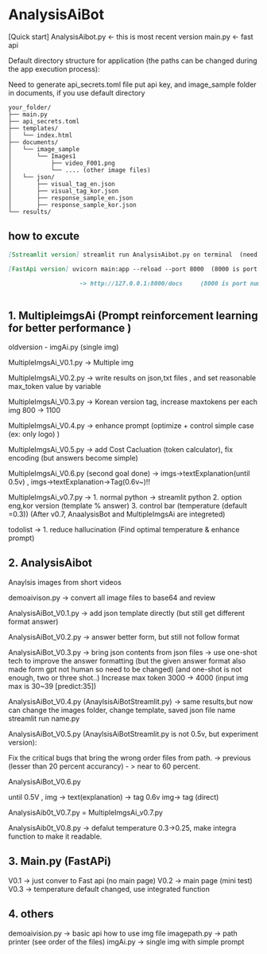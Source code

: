 # AnalysisAiBot

[Quick start]
AnalysisAibot.py <- this is most recent version
main.py <- fast api

 Default directory structure for  application (the paths can be changed during the app execution process):

  Need to generate  api_secrets.toml file put api key, and image_sample folder in documents, if you use default directory
```plaintext
your_folder/
├── main.py
├── api_secrets.toml
├── templates/
│   └── index.html
├── documents/
│   └── image_sample
│       └── Images1
│           ├── video_F001.png
│           └── .... (other image files)
│   └── json/
│       ├── visual_tag_en.json
│       ├── visual_tag_kor.json
│       ├── response_sample_en.json
│       ├── response_sample_kor.json
└── results/ 

```
## how to excute
```markdown
[Sstreamlit version] streamlit run AnalysisAibot.py on terminal  (need to install streamlit before running this) 

[FastApi version] uvicorn main:app --reload --port 8000  (8000 is port number)   

                    -> http://127.0.0.1:8000/docs     (8000 is port number)
                  
```
## 1. MultipleimgsAi (Prompt reinforcement learning for better performance )

oldversion - imgAi.py (single img)

MultipleImgsAi_V0.1.py  ->  Multiple img

MultipleImgsAi_V0.2.py  -> write results on json,txt files , and set reasonable max_token value by variable

MultipleImgsAi_V0.3.py -> Korean version tag, increase maxtokens per each img 800 -> 1100 

MultipleImgsAi_V0.4.py -> enhance prompt (optimize + control simple case (ex: only logo) )

MultipleImgsAi_V0.5.py -> add Cost Cacluation (token calculator), fix encoding (but  answers become simple)

MultipleImgsAi_V0.6.py (second goal done) ->  imgs->textExplanation(until 0.5v) , imgs->textExplanation->Tag(0.6v~)!!

MultipleImgsAi_v0.7.py -> 1. normal python -> streamlit python
                          2. option eng,kor version (template % answer)
                          3. control bar (temperature (default =0.3)) 
(After v0.7, AnaalysisBot and MultipleImgsAi are integreted)


todolist -> 1. reduce hallucination (Find optimal temperature & enhance prompt)
                          
## 2. AnalysisAibot
Anaylsis images from short videos


demoaivison.py -> convert all image files to base64 and review

AnalysisAiBot_V0.1.py -> add json template directly (but still get different format answer)

AnalysisAiBot_V0.2.py  -> answer better form, but still not follow format

AnalysisAiBot_V0.3.py  -> bring json contents from json files
                      -> use one-shot tech to improve the answer formatting 
                        (but the given answer format also made form gpt not human so need to be changed)
                        (and one-shot is not enough, two or three shot..)
                        Increase max token 3000 -> 4000
                        (input img max is 30~39 [predict:35])

AnalysisAiBot_V0.4.py (AnaylsisAiBotStreamlit.py) -> same results,but now can change the images folder, change template, saved json file name
  streamlit run name.py



AnalysisAiBot_V0.5.py (AnaylsisAiBotStreamlit.py is not 0.5v, but experiment version):

Fix the critical bugs that bring the wrong order files from path. ->  previous (lesser than 20 percent accurancy) - > near to 60 percent.

AnalysisAiBot_V0.6.py 

until 0.5V ,  img -> text(explanation) -> tag
0.6v   img-> tag (direct)


AnalysisAib0t_V0.7.py = MultipleImgsAi_v0.7.py


AnalysisAib0t_V0.8.py -> defalut temperature 0.3->0.25, make integra function to make it readable.



## 3. Main.py (FastAPi)

V0.1 -> just conver to Fast api (no main page)
V0.2 -> main page (mini test)
V0.3 -> temperature default changed, use integrated function


## 4. others
  demoaivision.py -> basic api how to use img file
  imagepath.py  -> path printer (see order of the files)
  imgAi.py -> single img with simple prompt
